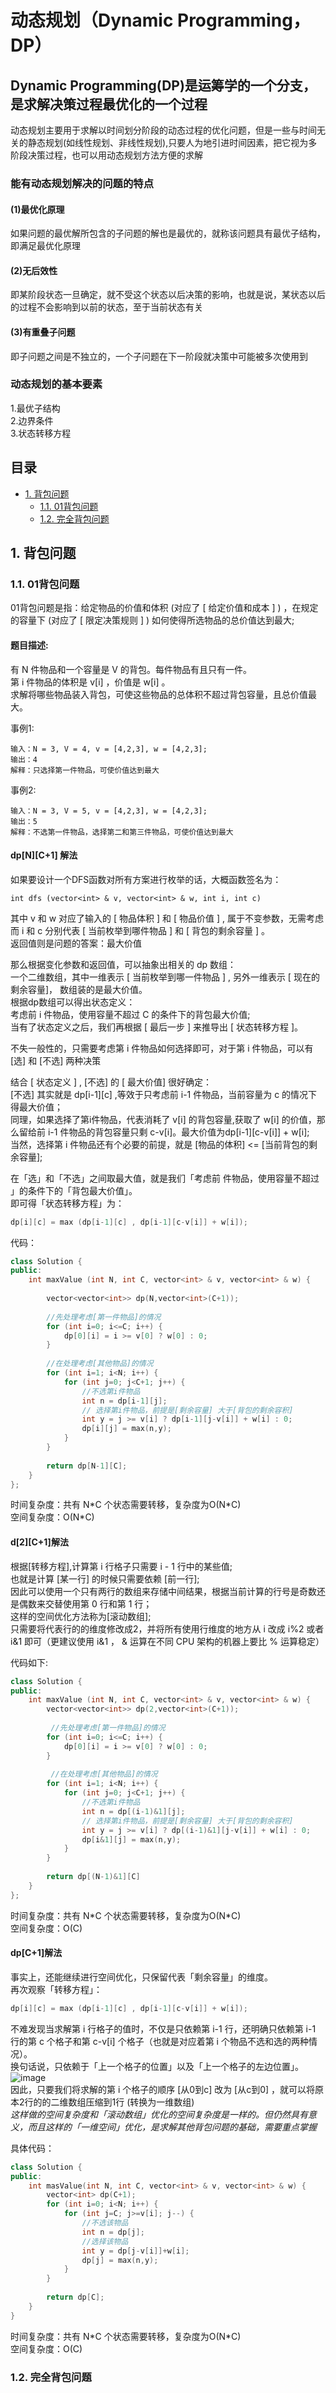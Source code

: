# 动态规划（Dynamic Programming，DP）
## Dynamic Programming(DP)是运筹学的一个分支，是求解决策过程最优化的一个过程
动态规划主要用于求解以时间划分阶段的动态过程的优化问题，但是一些与时间无关的静态规划(如线性规划、非线性规划),只要人为地引进时间因素，把它视为多阶段决策过程，也可以用动态规划方法方便的求解

### 能有动态规划解决的问题的特点
#### (1)最优化原理
如果问题的最优解所包含的子问题的解也是最优的，就称该问题具有最优子结构，即满足最优化原理
#### (2)无后效性
即某阶段状态一旦确定，就不受这个状态以后决策的影响，也就是说，某状态以后的过程不会影响到以前的状态，至于当前状态有关
#### (3)有重叠子问题
即子问题之间是不独立的，一个子问题在下一阶段就决策中可能被多次使用到

### 动态规划的基本要素
1.最优子结构  
2.边界条件  
3.状态转移方程

## 目录
- [1. 背包问题](#1-背包问题)  
  - [1.1. 01背包问题](#11-01背包问题)
  - [1.2. 完全背包问题](#12-完全背包问题)

## 1. 背包问题

### 1.1. 01背包问题
01背包问题是指：给定物品的价值和体积 (对应了 [ 给定价值和成本 ] ) ，在规定的容量下 (对应了 [ 限定决策规则 ] ) 如何使得所选物品的总价值达到最大;  

#### 题目描述:
有 N 件物品和一个容量是 V 的背包。每件物品有且只有一件。  
第 i 件物品的体积是 v[i] ，价值是 w[i] 。  
求解将哪些物品装入背包，可使这些物品的总体积不超过背包容量，且总价值最大。  

事例1:
```
输入：N = 3, V = 4, v = [4,2,3], w = [4,2,3];
输出：4
解释：只选择第一件物品，可使价值达到最大
```

事例2:
```
输入：N = 3, V = 5, v = [4,2,3], w = [4,2,3];
输出：5
解释：不选第一件物品，选择第二和第三件物品，可使价值达到最大
```

#### dp[N][C+1] 解法
如果要设计一个DFS函数对所有方案进行枚举的话，大概函数签名为：
```
int dfs (vector<int> & v, vector<int> & w, int i, int c)
```
其中 v 和 w 对应了输入的 [ 物品体积 ] 和 [ 物品价值 ] , 属于不变参数，无需考虑  
而 i 和 c 分别代表 [ 当前枚举到哪件物品 ] 和 [ 背包的剩余容量 ] 。  
返回值则是问题的答案：最大价值  

那么根据变化参数和返回值，可以抽象出相关的 dp 数组：  
一个二维数组，其中一维表示 [ 当前枚举到哪一件物品 ] , 另外一维表示 [ 现在的剩余容量]， 数组装的是最大价值。  
根据dp数组可以得出状态定义：  
考虑前 i 件物品，使用容量不超过 C 的条件下的背包最大价值;  
当有了状态定义之后，我们再根据 [ 最后一步 ] 来推导出 [ 状态转移方程 ]。

不失一般性的，只需要考虑第 i 件物品如何选择即可，对于第 i 件物品，可以有 [选] 和 [不选] 两种决策  

结合 [ 状态定义 ] , [不选] 的 [ 最大价值] 很好确定：    
[不选] 其实就是 dp[i-1][c] ,等效于只考虑前 i-1 件物品，当前容量为 c 的情况下得最大价值；  
同理，如果选择了第i件物品，代表消耗了 v[i] 的背包容量,获取了 w[i] 的价值，那么留给前 i-1 件物品的背包容量只剩 c-v[i]。最大价值为dp[i-1][c-v[i]] + w[i];  
当然，选择第 i 件物品还有个必要的前提，就是 [物品的体积] <= [当前背包的剩余容量];

在「选」和「不选」之间取最大值，就是我们「考虑前  件物品，使用容量不超过  」的条件下的「背包最大价值」。  
即可得「状态转移方程」为：
```c++
dp[i][c] = max (dp[i-1][c] , dp[i-1][c-v[i]] + w[i]);
```

代码：  
```c++
class Solution {
public:
    int maxValue (int N, int C, vector<int> & v, vector<int> & w) {
    
        vector<vector<int>> dp(N,vector<int>(C+1));
        
        //先处理考虑[第一件物品]的情况
        for (int i=0; i<=C; i++) {
            dp[0][i] = i >= v[0] ? w[0] : 0;
        }
        
        //在处理考虑[其他物品]的情况
        for (int i=1; i<N; i++) {
            for (int j=0; j<C+1; j++) {
                //不选第i件物品
                int n = dp[i-1][j];
                // 选择第i件物品，前提是[剩余容量] 大于[背包的剩余容积]
                int y = j >= v[i] ? dp[i-1][j-v[i]] + w[i] : 0;
                dp[i][j] = max(n,y);
            }
        }
        
        return dp[N-1][C];
    }
};
```
时间复杂度：共有 N\*C 个状态需要转移，复杂度为O(N\*C)  
空间复杂度：O(N*C)  

#### d[2][C+1]解法

根据[转移方程],计算第 i 行格子只需要 i - 1 行中的某些值;  
也就是计算 [某一行] 的时候只需要依赖 [前一行];  
因此可以使用一个只有两行的数组来存储中间结果，根据当前计算的行号是奇数还是偶数来交替使用第 0 行和第 1 行；  
这样的空间优化方法称为[滚动数组];  
只需要将代表行的的维度修改成2，并将所有使用行维度的地方从 i 改成 i%2 或者 i&1 即可（更建议使用 i&1 ， & 运算在不同 CPU 架构的机器上要比 % 运算稳定）

代码如下:
```c++
class Solution {
public:
    int maxValue (int N, int C, vector<int> & v, vector<int> & w) {
        vector<vector<int>> dp(2,vector<int>(C+1));
        
         //先处理考虑[第一件物品]的情况
        for (int i=0; i<=C; i++) {
            dp[0][i] = i >= v[0] ? w[0] : 0;
        }
        
         //在处理考虑[其他物品]的情况
        for (int i=1; i<N; i++) {
            for (int j=0; j<C+1; j++) {
                //不选第i件物品
                int n = dp[(i-1)&1][j];
                // 选择第i件物品，前提是[剩余容量] 大于[背包的剩余容积]
                int y = j >= v[i] ? dp[(i-1)&1][j-v[i]] + w[i] : 0;
                dp[i&1][j] = max(n,y);
            }
        }
        
        return dp[(N-1)&1][C]
    }
};
```
时间复杂度：共有 N\*C 个状态需要转移，复杂度为O(N\*C)   
空间复杂度：O(C)  

#### dp[C+1]解法
事实上，还能继续进行空间优化，只保留代表「剩余容量」的维度。  
再次观察「转移方程」：  
```c++
dp[i][c] = max (dp[i-1][c] , dp[i-1][c-v[i]] + w[i]);
```
不难发现当求解第 i 行格子的值时，不仅是只依赖第 i-1 行，还明确只依赖第 i-1 行的第 c 个格子和第 c-v[i] 个格子（也就是对应着第 i 个物品不选和选的两种情况）。  
换句话说，只依赖于「上一个格子的位置」以及「上一个格子的左边位置」。  
![image](https://github.com/Feng3333/Algorithm-and-data-structure/blob/ab77ba4608864715c648ec1923b30d7abc98ff1a/images-folder/dp1.png)  
因此，只要我们将求解的第 i 个格子的顺序 [从0到c] 改为 [从c到0] ，就可以将原本2行的的二维数组压缩到1行 (转换为一维数组)    
*这样做的空间复杂度和「滚动数组」优化的空间复杂度是一样的。但仍然具有意义，而且这样的「一维空间」优化，是求解其他背包问题的基础，需要重点掌握*  

具体代码：
```c++
class Solution {
public:
    int masValue(int N, int C, vector<int> & v, vector<int> & w) {
        vector<int> dp(C+1);
        for (int i=0; i<N; i++) {
            for (int j=C; j>=v[i]; j--) {
                //不选该物品
                int n = dp[j];
                //选择该物品
                int y = dp[j-v[i]]+w[i];
                dp[j] = max(n,y);
            }
        }
        
        return dp[C];
    }
}
```
时间复杂度：共有 N\*C 个状态需要转移，复杂度为O(N\*C)   
空间复杂度：O(C) 


###  1.2. 完全背包问题
